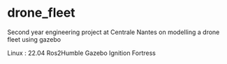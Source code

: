 # drone_fleet
Second year engineering project at Centrale Nantes on modelling a drone fleet using gazebo

Linux : 22.04
Ros2Humble
Gazebo Ignition Fortress
